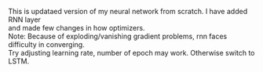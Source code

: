 This is updataed version of my neural network from scratch. I have added RNN layer<br>
and made few changes in how optimizers.<br>
Note: Because of exploding/vanishing gradient problems, rnn faces difficulty in converging.<br>
Try adjusting learning rate, number of epoch may work. Otherwise switch to LSTM.

